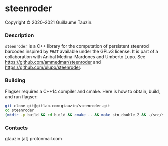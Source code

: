 # steenroder
Copyright © 2020–2021 Guillaume Tauzin.

### Description
``steenroder`` is a C++ library for the computation of persistent steenrod barcodes inspired by ``PHAT`` available under the GPLv3 license. It is part of a collaboration with Anibal Medina-Mardones and Umberto Lupo. See https://github.com/ammedmar/steenroder and https://github.com/ulupo/steenroder.

### Building

Flagser requires a C++14 compiler and cmake. Here is how to obtain, build, and
run flagser:

```sh
git clone git@gitlab.com:gtauzin/steenroder.git
cd steenroder
(mkdir -p build && cd build && cmake .. && make stn_double_2 && ./src/stn_double_2 ../examples/rp2.phat rp2_test)
```

### Contacts

gtauzin [at] protonmail.com
